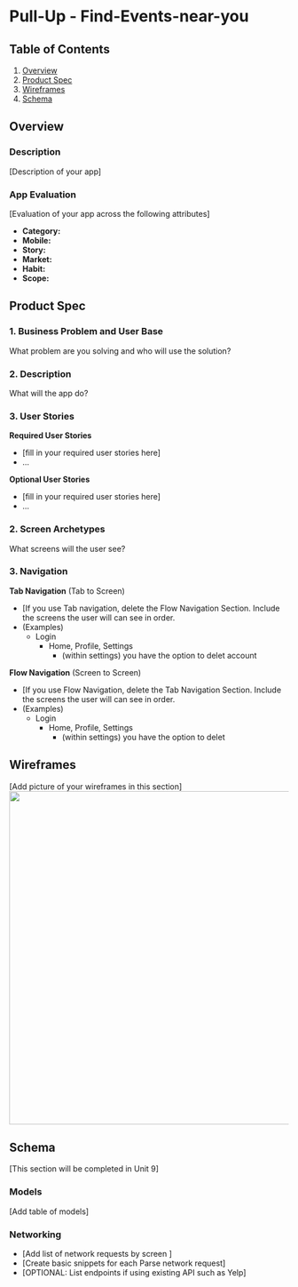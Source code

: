 # Pull-Up - Find-Events-near-you

## Table of Contents
1. [Overview](#Overview)
1. [Product Spec](#Product-Spec)
1. [Wireframes](#Wireframes)
2. [Schema](#Schema)

## Overview
### Description
[Description of your app]

### App Evaluation
[Evaluation of your app across the following attributes]
- **Category:**
- **Mobile:**
- **Story:**
- **Market:**
- **Habit:**
- **Scope:**

## Product Spec

### 1. Business Problem and User Base
What problem are you solving and who will use the solution?


### 2. Description
What will the app do?


### 3. User Stories

**Required User Stories**

* [fill in your required user stories here]
* ...

**Optional User Stories**

* [fill in your required user stories here]
* ...

### 2. Screen Archetypes

What screens will the user see?

### 3. Navigation

**Tab Navigation** (Tab to Screen)

* [If you use Tab navigation, delete the Flow Navigation Section. Include the screens the user will can see in order. 
* (Examples) 
    * Login
        * Home, Profile, Settings
            * (within settings) you have the option to delet account

**Flow Navigation** (Screen to Screen)

* [If you use Flow Navigation, delete the Tab Navigation Section. Include the screens the user will can see in order. 
* (Examples) 
    * Login
        * Home, Profile, Settings
            * (within settings) you have the option to delet 

## Wireframes
[Add picture of your  wireframes in this section]
<img src="YOUR_WIREFRAME_IMAGE_URL" width=600>


## Schema 
[This section will be completed in Unit 9]
### Models
[Add table of models]
### Networking
- [Add list of network requests by screen ]
- [Create basic snippets for each Parse network request]
- [OPTIONAL: List endpoints if using existing API such as Yelp]
